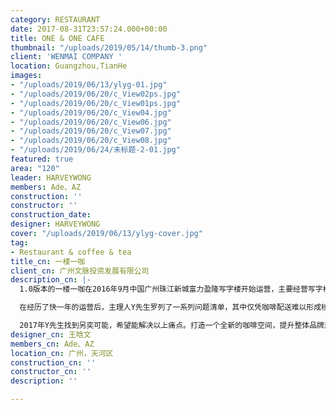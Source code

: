 ```yaml
---
category: RESTAURANT
date: 2017-08-31T23:57:24.000+00:00
title: ONE & ONE CAFE
thumbnail: "/uploads/2019/05/14/thumb-3.png"
client: 'WENMAI COMPANY '
location: Guangzhou,TianHe
images:
- "/uploads/2019/06/13/ylyg-01.jpg"
- "/uploads/2019/06/20/c_View02ps.jpg"
- "/uploads/2019/06/20/c_View01ps.jpg"
- "/uploads/2019/06/20/c_View04.jpg"
- "/uploads/2019/06/20/c_View06.jpg"
- "/uploads/2019/06/20/c_View07.jpg"
- "/uploads/2019/06/20/c_View08.jpg"
- "/uploads/2019/06/24/未标题-2-01.jpg"
featured: true
area: "120"
leader: HARVEYWONG
members: Ade、AZ
construction: ''
constructor: ''
construction_date: 
designer: HARVEYWONG
cover: "/uploads/2019/06/13/ylyg-cover.jpg"
tag:
- Restaurant & coffee & tea
title_cn: 一楼一咖
client_cn: 广州文脉投资发展有限公司
description_cn: |-
  1.0版本的一楼一咖在2016年9月中国广州珠江新城富力盈隆写字楼开始运营，主要经营写字楼内的咖啡快送服务。

  在经历了快一年的运营后，主理人Y先生罗列了一系列问题清单，其中仅凭咖啡配送难以形成核心竞争力、没有迎合年轻人追求时尚潮流的心理需求、缺乏独特的场景设计与文化氛等主要问题。

  2017年Y先生找到另奕可能，希望能解决以上痛点。打造一个全新的咖啡空间，提升整体品牌形象。全面迭代升级成为2.0版。
designer_cn: 王晗文
members_cn: Ade、AZ
location_cn: 广州，天河区
construction_cn: ''
constructor_cn: ''
description: ''

---
```


